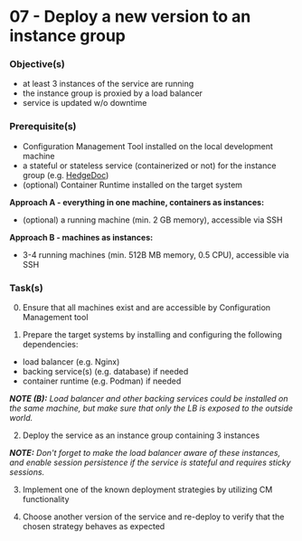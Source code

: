 07 - Deploy a new version to an instance group
==============================================


### Objective(s)

* at least 3 instances of the service are running
* the instance group is proxied by a load balancer
* service is updated w/o downtime


### Prerequisite(s)

* Configuration Management Tool installed on the local development machine
* a stateful or stateless service (containerized or not) for the instance group (e.g. [HedgeDoc](https://github.com/hedgedoc/hedgedoc/)) 
* (optional) Container Runtime installed on the target system

__Approach A - everything in one machine, containers as instances:__
* (optional) a running machine (min. 2 GB memory), accessible via SSH

__Approach B - machines as instances:__
* 3-4 running machines (min. 512B MB memory, 0.5 CPU), accessible via SSH


### Task(s)

0. Ensure that all machines exist and are accessible by Configuration Management tool

1. Prepare the target systems by installing and configuring the following dependencies:
  * load balancer (e.g. Nginx)
  * backing service(s) (e.g. database) if needed
  * container runtime (e.g. Podman) if needed

*__NOTE (B):__ Load balancer and other backing services could be installed on the same machine, but make sure that
only the LB is exposed to the outside world.*

2. Deploy the service as an instance group containing 3 instances

*__NOTE:__ Don't forget to make the load balancer aware of these instances, and enable session persistence if the
service is stateful and requires sticky sessions.*

3. Implement one of the known deployment strategies by utilizing CM functionality

4. Choose another version of the service and re-deploy to verify that the chosen strategy behaves as expected
